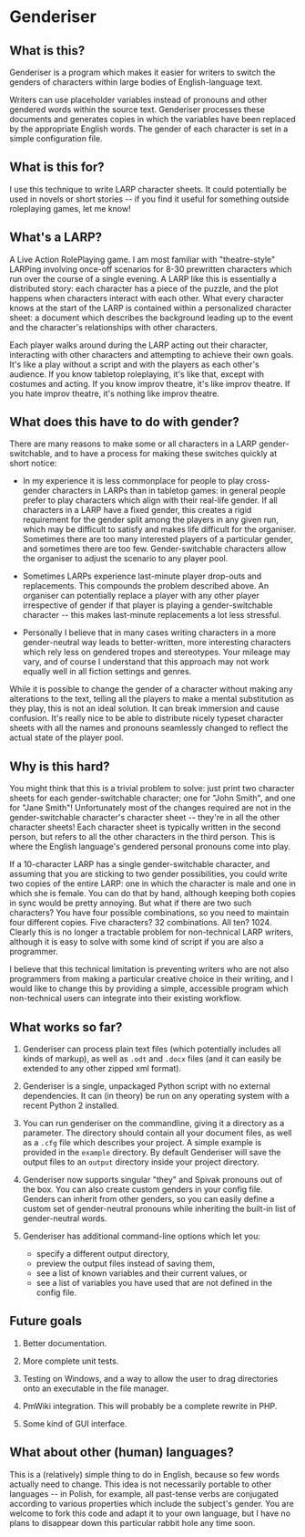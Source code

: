 Genderiser
==========

What is this?
-------------

Genderiser is a program which makes it easier for writers to switch the genders of characters within large bodies of English-language text.

Writers can use placeholder variables instead of pronouns and other gendered words within the source text. Genderiser processes these documents and generates copies in which the variables have been replaced by the appropriate English words. The gender of each character is set in a simple configuration file.

What is this for?
-----------------

I use this technique to write LARP character sheets.  It could potentially be used in novels or short stories -- if you find it useful for something outside roleplaying games, let me know!

What's a LARP?
--------------

A Live Action RolePlaying game. I am most familiar with "theatre-style" LARPing involving once-off scenarios for 8-30 prewritten characters which run over the course of a single evening.  A LARP like this is essentially a distributed story: each character has a piece of the puzzle, and the plot happens when characters interact with each other.  What every character knows at the start of the LARP is contained within a personalized character sheet: a document which describes the background leading up to the event and the character's relationships with other characters.

Each player walks around during the LARP acting out their character, interacting with other characters and attempting to achieve their own goals.  It's like a play without a script and with the players as each other's audience. If you know tabletop roleplaying, it's like that, except with costumes and acting. If you know improv theatre, it's like improv theatre. If you hate improv theatre, it's nothing like improv theatre.

What does this have to do with gender?
--------------------------------------

There are many reasons to make some or all characters in a LARP gender-switchable, and to have a process for making these switches quickly at short notice:

* In my experience it is less commonplace for people to play cross-gender characters in LARPs than in tabletop games: in general people prefer to play characters which align with their real-life gender. If all characters in a LARP have a fixed gender, this creates a rigid requirement for the gender split among the players in any given run, which may be difficult to satisfy and makes life difficult for the organiser. Sometimes there are too many interested players of a particular gender, and sometimes there are too few.  Gender-switchable characters allow the organiser to adjust the scenario to any player pool.

* Sometimes LARPs experience last-minute player drop-outs and replacements. This compounds the problem described above. An organiser can potentially replace a player with any other player irrespective of gender if that player is playing a gender-switchable character -- this makes last-minute replacements a lot less stressful.

* Personally I believe that in many cases writing characters in a more gender-neutral way leads to better-written, more interesting characters which rely less on gendered tropes and stereotypes. Your mileage may vary, and of course I understand that this approach may not work equally well in all fiction settings and genres.

While it is possible to change the gender of a character without making any alterations to the text, telling all the players to make a mental substitution as they play, this is not an ideal solution. It can break immersion and cause confusion. It's really nice to be able to distribute nicely typeset character sheets with all the names and pronouns seamlessly changed to reflect the actual state of the player pool.

Why is this hard?
-----------------

You might think that this is a trivial problem to solve: just print two character sheets for each gender-switchable character; one for "John Smith", and one for "Jane Smith"!  Unfortunately most of the changes required are not in the gender-switchable character's character sheet -- they're in all the other character sheets! Each character sheet is typically written in the second person, but refers to all the other characters in the third person. This is where the English language's gendered personal pronouns come into play.

If a 10-character LARP has a single gender-switchable character, and assuming that you are sticking to two gender possibilities, you could write two copies of the entire LARP: one in which the character is male and one in which she is female. You can do that by hand, although keeping both copies in sync would be pretty annoying. But what if there are two such characters? You have four possible combinations, so you need to maintain four different copies. Five characters? 32 combinations.  All ten?  1024.  Clearly this is no longer a tractable problem for non-technical LARP writers, although it is easy to solve with some kind of script if you are also a programmer.

I believe that this technical limitation is preventing writers who are not also programmers from making a particular creative choice in their writing, and I would like to change this by providing a simple, accessible program which non-technical users can integrate into their existing workflow.

What works so far?
------------------

1. Genderiser can process plain text files (which potentially includes all kinds of markup), as well as ``.odt`` and ``.docx`` files (and it can easily be extended to any other zipped xml format).

1. Genderiser is a single, unpackaged Python script with no external dependencies. It can (in theory) be run on any operating system with a recent Python 2 installed.

1. You can run genderiser on the commandline, giving it a directory as a parameter. The directory should contain all your document files, as well as a ``.cfg`` file which describes your project. A simple example is provided in the ``example`` directory. By default Genderiser will save the output files to an ``output`` directory inside your project directory.

1. Genderiser now supports singular "they" and Spivak pronouns out of the box. You can also create custom genders in your config file. Genders can inherit from other genders, so you can easily define a custom set of gender-neutral pronouns while inheriting the built-in list of gender-neutral words.

1. Genderiser has additional command-line options which let you:
    * specify a different output directory,
    * preview the output files instead of saving them,
    * see a list of known variables and their current values, or
    * see a list of variables you have used that are not defined in the config file.

Future goals
------------

1. Better documentation.

1. More complete unit tests.

1. Testing on Windows, and a way to allow the user to drag directories onto an executable in the file manager.

1. PmWiki integration. This will probably be a complete rewrite in PHP.

1. Some kind of GUI interface.

What about other (human) languages?
-----------------------------------

This is a (relatively) simple thing to do in English, because so few words actually need to change.  This idea is not necessarily portable to other languages -- in Polish, for example, all past-tense verbs are conjugated according to various properties which include the subject's gender.  You are welcome to fork this code and adapt it to your own language, but I have no plans to disappear down this particular rabbit hole any time soon.

